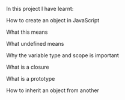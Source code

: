 In this project I have learnt:

How to create an object in JavaScript

What this means

What undefined means

Why the variable type and scope is important

What is a closure

What is a prototype

How to inherit an object from another
